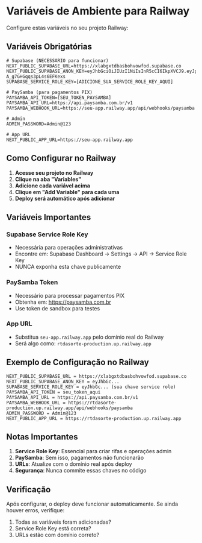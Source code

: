 # Variáveis de Ambiente para Railway

Configure estas variáveis no seu projeto Railway:

## Variáveis Obrigatórias

```env
# Supabase (NECESSÁRIO para funcionar)
NEXT_PUBLIC_SUPABASE_URL=https://xlabgxtdbasbohvowfod.supabase.co
NEXT_PUBLIC_SUPABASE_ANON_KEY=eyJhbGciOiJIUzI1NiIsInR5cCI6IkpXVCJ9.eyJpc3MiOiJzdXBhYmFzZSIsInJlZiI6InhsYWJneHRkYmFzYm9odm93Zm9kIiwicm9sZSI6ImFub24iLCJpYXQiOjE3MzMxNzcxNDEsImV4cCI6MjA0ODc1MzE0MX0.nTHZqLeFXRkL4DMhOmEQ-A_g7GHGqqs3pL4s6EFKexs
SUPABASE_SERVICE_ROLE_KEY=[ADICIONE_SUA_SERVICE_ROLE_KEY_AQUI]

# PaySamba (para pagamentos PIX)
PAYSAMBA_API_TOKEN=[SEU_TOKEN_PAYSAMBA]
PAYSAMBA_API_URL=https://api.paysamba.com.br/v1
PAYSAMBA_WEBHOOK_URL=https://seu-app.railway.app/api/webhooks/paysamba

# Admin
ADMIN_PASSWORD=Admin@123

# App URL
NEXT_PUBLIC_APP_URL=https://seu-app.railway.app
```

## Como Configurar no Railway

1. **Acesse seu projeto no Railway**
2. **Clique na aba "Variables"**
3. **Adicione cada variável acima**
4. **Clique em "Add Variable" para cada uma**
5. **Deploy será automático após adicionar**

## Variáveis Importantes

### Supabase Service Role Key
- Necessária para operações administrativas
- Encontre em: Supabase Dashboard → Settings → API → Service Role Key
- NUNCA exponha esta chave publicamente

### PaySamba Token
- Necessário para processar pagamentos PIX
- Obtenha em: https://paysamba.com.br
- Use token de sandbox para testes

### App URL
- Substitua `seu-app.railway.app` pelo domínio real do Railway
- Será algo como: `rtdasorte-production.up.railway.app`

## Exemplo de Configuração no Railway

```
NEXT_PUBLIC_SUPABASE_URL = https://xlabgxtdbasbohvowfod.supabase.co
NEXT_PUBLIC_SUPABASE_ANON_KEY = eyJhbGc...
SUPABASE_SERVICE_ROLE_KEY = eyJhbGc... (sua chave service role)
PAYSAMBA_API_TOKEN = seu_token_aqui
PAYSAMBA_API_URL = https://api.paysamba.com.br/v1
PAYSAMBA_WEBHOOK_URL = https://rtdasorte-production.up.railway.app/api/webhooks/paysamba
ADMIN_PASSWORD = Admin@123
NEXT_PUBLIC_APP_URL = https://rtdasorte-production.up.railway.app
```

## Notas Importantes

1. **Service Role Key**: Essencial para criar rifas e operações admin
2. **PaySamba**: Sem isso, pagamentos não funcionarão
3. **URLs**: Atualize com o domínio real após deploy
4. **Segurança**: Nunca commite essas chaves no código

## Verificação

Após configurar, o deploy deve funcionar automaticamente.
Se ainda houver erros, verifique:

1. Todas as variáveis foram adicionadas?
2. Service Role Key está correta?
3. URLs estão com domínio correto?